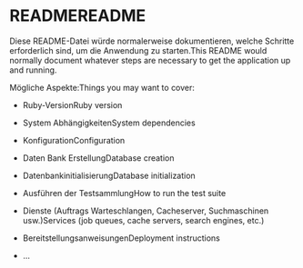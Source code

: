 # <a name="readme"></a><span data-ttu-id="8a82b-101">README</span><span class="sxs-lookup"><span data-stu-id="8a82b-101">README</span></span>

<span data-ttu-id="8a82b-102">Diese README-Datei würde normalerweise dokumentieren, welche Schritte erforderlich sind, um die Anwendung zu starten.</span><span class="sxs-lookup"><span data-stu-id="8a82b-102">This README would normally document whatever steps are necessary to get the application up and running.</span></span>

<span data-ttu-id="8a82b-103">Mögliche Aspekte:</span><span class="sxs-lookup"><span data-stu-id="8a82b-103">Things you may want to cover:</span></span>

* <span data-ttu-id="8a82b-104">Ruby-Version</span><span class="sxs-lookup"><span data-stu-id="8a82b-104">Ruby version</span></span>

* <span data-ttu-id="8a82b-105">System Abhängigkeiten</span><span class="sxs-lookup"><span data-stu-id="8a82b-105">System dependencies</span></span>

* <span data-ttu-id="8a82b-106">Konfiguration</span><span class="sxs-lookup"><span data-stu-id="8a82b-106">Configuration</span></span>

* <span data-ttu-id="8a82b-107">Daten Bank Erstellung</span><span class="sxs-lookup"><span data-stu-id="8a82b-107">Database creation</span></span>

* <span data-ttu-id="8a82b-108">Datenbankinitialisierung</span><span class="sxs-lookup"><span data-stu-id="8a82b-108">Database initialization</span></span>

* <span data-ttu-id="8a82b-109">Ausführen der Testsammlung</span><span class="sxs-lookup"><span data-stu-id="8a82b-109">How to run the test suite</span></span>

* <span data-ttu-id="8a82b-110">Dienste (Auftrags Warteschlangen, Cacheserver, Suchmaschinen usw.)</span><span class="sxs-lookup"><span data-stu-id="8a82b-110">Services (job queues, cache servers, search engines, etc.)</span></span>

* <span data-ttu-id="8a82b-111">Bereitstellungsanweisungen</span><span class="sxs-lookup"><span data-stu-id="8a82b-111">Deployment instructions</span></span>

* <span data-ttu-id="8a82b-112">...</span><span class="sxs-lookup"><span data-stu-id="8a82b-112"></span></span>
